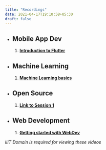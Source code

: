 ```yaml
---
title: "Recordings"
date: 2021-04-17T19:10:58+05:30
draft: false
---
```


- ## Mobile App Dev
    1. **[Introduction to Flutter](https://drive.google.com/file/d/1kKa0b4Cu-KkAXTFterjJOMrN4neYVDFe/view?usp=sharing)**

- ## Machine Learning
    1. **[Machine Learning basics](https://drive.google.com/file/d/1wimpAi8RIppnGXPTYX7k7QgN81EXdSUE/view)**

- ## Open Source
    1. **[Link to Session 1]()**

- ## Web Development
    1. **[Getting started with WebDev](https://drive.google.com/file/d/1qx3FnukZzSIpV2P642skk19Ycsn2-0KW/view?usp=sharing)**

*IIIT Domain is required for viewing these videos* 